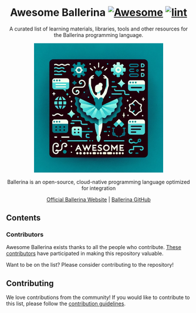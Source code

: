 <div align="center">

<!-- title -->

<!--lint ignore no-dead-urls-->

# Awesome Ballerina [![Awesome](https://awesome.re/badge.svg)](https://awesome.re) [![lint](https://github.com/NipunaRanasinghe/awesome-ballerina/actions/workflows/lint.yaml/badge.svg)](https://github.com/NipunaRanasinghe/awesome-ballerina/actions/workflows/lint.yaml)

<!-- subtitle -->

A curated list of learning materials, libraries, tools and other resources for the Ballerina programming language.

<!-- image -->

<a href="" target="_blank" rel="noopener noreferrer">
  <img src="https://raw.githubusercontent.com/NipunaRanasinghe/awesome-ballerina/main/resources/images/awesome-ballerina.jpg " alt="Awesome Ballerina" style="width: 70%;">
</a>

<!-- description -->

Ballerina is an open-source, cloud-native programming language optimized for integration

[Official Ballerina Website](https://ballerina.io/) | [Ballerina GitHub](https://github.com/ballerina-platform/ballerina-lang)

</div>

<!-- TOC -->

## Contents

<!-- CONTENT -->

<!-- END CONTENT -->

### Contributors

Awesome Ballerina exists thanks to all the people who contribute. [These contributors](https://github.com/NipunaRanasinghe/awesome-ballerina/graphs/contributors)  have participated in making this repository valuable. 

Want to be on the list? Please consider contributing to the repository!

## Contributing

We love contributions from the community! If you would like to contribute to this list, please follow the [contribution guidelines](CONTRIBUTING.md).

